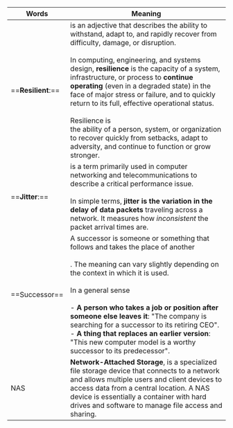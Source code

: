 
| Words              | Meaning                                                                                                                                                                                                                                                                                                                                                                                                                                                                                                                                                                                             |
| ------------------ | --------------------------------------------------------------------------------------------------------------------------------------------------------------------------------------------------------------------------------------------------------------------------------------------------------------------------------------------------------------------------------------------------------------------------------------------------------------------------------------------------------------------------------------------------------------------------------------------------- |
| ==**Resilient**:== | is an adjective that describes the ability to withstand, adapt to, and rapidly recover from difficulty, damage, or disruption.<br><br>In computing, engineering, and systems design, **resilience** is the capacity of a system, infrastructure, or process to **continue operating** (even in a degraded state) in the face of major stress or failure, and to quickly return to its full, effective operational status.<br><br>Resilience is<br>the ability of a person, system, or organization to recover quickly from setbacks, adapt to adversity, and continue to function or grow stronger. |
| ==**Jitter**:==    | is a term primarily used in computer networking and telecommunications to describe a critical performance issue.<br><br>In simple terms, **jitter is the variation in the delay of data packets** traveling across a network. It measures how _inconsistent_ the packet arrival times are.<br>                                                                                                                                                                                                                                                                                                      |
| ==Successor==      | A successor is someone or something that follows and takes the place of another<br><br>. The meaning can vary slightly depending on the context in which it is used. <br><br>In a general sense<br><br>- **A person who takes a job or position after someone else leaves it**: "The company is searching for a successor to its retiring CEO".<br>- **A thing that replaces an earlier version**: "This new computer model is a worthy successor to its predecessor".                                                                                                                              |
| NAS                | **Network-Attached Storage**, is a specialized file storage device that connects to a network and allows multiple users and client devices to access data from a central location. A NAS device is essentially a container with hard drives and software to manage file access and sharing.                                                                                                                                                                                                                                                                                                         |
